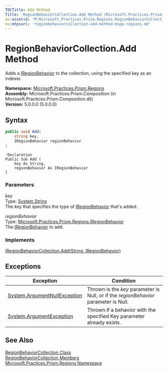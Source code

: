 ```yaml
---
TOCTitle: Add Method
Title: 'RegionBehaviorCollection.Add Method (Microsoft.Practices.Prism.Regions)'
ms:assetid: 'M:Microsoft.Practices.Prism.Regions.RegionBehaviorCollection.Add(System.String,Microsoft.Practices.Prism.Regions.IRegionBehavior)'
ms:mtpsurl: 'regionbehaviorcollection-add-method-mspp-regions.md'
---
```



# RegionBehaviorCollection.Add Method

Adds a [IRegionBehavior](/patterns-practices/reference/iregionbehavior-interface-mspp-regions) to the collection, using the specified key as an indexer.

**Namespace:** [Microsoft.Practices.Prism.Regions](/patterns-practices/reference/mspp-regions-namespace)<br/>
**Assembly:** Microsoft.Practices.Prism.Composition (in Microsoft.Practices.Prism.Composition.dll)<br/>
**Version:** 5.0.0.0 (5.0.0.0)

## Syntax

~~~C#
public void Add(
	string key,
	IRegionBehavior regionBehavior
)
~~~
~~~VB
'Declaration
Public Sub Add ( 
	key As String,
	regionBehavior As IRegionBehavior
)
~~~

### Parameters

_key_  
Type: [System.String](http://msdn.microsoft.com/en-us/library/s1wwdcbf)  
The key that specifies the type of [IRegionBehavior](/patterns-practices/reference/iregionbehavior-interface-mspp-regions) that's added.

_regionBehavior_  
Type: [Microsoft.Practices.Prism.Regions.IRegionBehavior](/patterns-practices/reference/iregionbehavior-interface-mspp-regions)  
The [IRegionBehavior](/patterns-practices/reference/iregionbehavior-interface-mspp-regions) to add.

### Implements

[IRegionBehaviorCollection.Add(String, IRegionBehavior)](/patterns-practices/reference/iregionbehaviorcollection-add-method-mspp-regions)

## Exceptions


| Exception                                                                             | Condition                                                                        |
|---------------------------------------------------------------------------------------|----------------------------------------------------------------------------------|
| [System.ArgumentNullException](http://msdn.microsoft.com/en-us/library/27426hcy) | Thrown is the _key_ parameter is Null, or if the _regionBehavior_ parameter is Null. |
| [System.ArgumentException](http://msdn.microsoft.com/en-us/library/3w1b3114)     | Thrown if a behavior with the specified Key parameter already exists.            |

## See Also

[RegionBehaviorCollection Class](/patterns-practices/reference/regionbehaviorcollection-class-mspp-regions)<br/>
[RegionBehaviorCollection Members](/patterns-practices/reference/regionbehaviorcollection-members-mspp-regions)<br/>
[Microsoft.Practices.Prism.Regions Namespace](/patterns-practices/reference/mspp-regions-namespace)<br/>